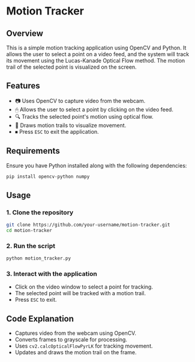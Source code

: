 # Motion Tracker

## Overview
This is a simple motion tracking application using OpenCV and Python. It allows the user to select a point on a video feed, and the system will track its movement using the Lucas-Kanade Optical Flow method. The motion trail of the selected point is visualized on the screen.

## Features
- 📷 Uses OpenCV to capture video from the webcam.
- 🖱 Allows the user to select a point by clicking on the video feed.
- 🔍 Tracks the selected point's motion using optical flow.
- 🎨 Draws motion trails to visualize movement.
- ⏹ Press `ESC` to exit the application.

## Requirements
Ensure you have Python installed along with the following dependencies:

```bash
pip install opencv-python numpy
```

## Usage
### 1. Clone the repository
```bash
git clone https://github.com/your-username/motion-tracker.git
cd motion-tracker
```

### 2. Run the script
```bash
python motion_tracker.py
```

### 3. Interact with the application
- Click on the video window to select a point for tracking.
- The selected point will be tracked with a motion trail.
- Press `ESC` to exit.

## Code Explanation
- Captures video from the webcam using OpenCV.
- Converts frames to grayscale for processing.
- Uses `cv2.calcOpticalFlowPyrLK` for tracking movement.
- Updates and draws the motion trail on the frame.


